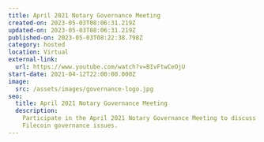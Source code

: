 ```yaml
---
title: April 2021 Notary Governance Meeting
created-on: 2023-05-03T08:06:31.219Z
updated-on: 2023-05-03T08:06:31.219Z
published-on: 2023-05-03T08:22:38.798Z
category: hosted
location: Virtual
external-link:
  url: https://www.youtube.com/watch?v=BIvFtwCeOjU
start-date: 2021-04-12T22:00:00.000Z
image:
  src: /assets/images/governance-logo.jpg
seo:
  title: April 2021 Notary Governance Meeting
  description:
    Participate in the April 2021 Notary Governance Meeting to discuss
    Filecoin governance issues.
---
```


